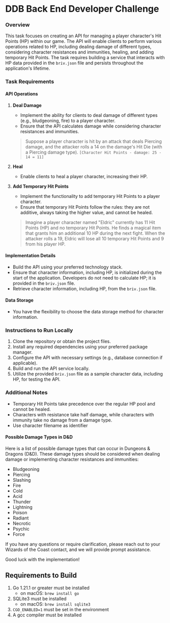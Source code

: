 # DDB Back End Developer Challenge

### Overview
This task focuses on creating an API for managing a player character's Hit Points (HP) within our game. The API will enable clients to perform various operations related to HP, including dealing damage of different types, considering character resistances and immunities, healing, and adding temporary Hit Points. The task requires building a service that interacts with HP data provided in the `briv.json` file and persists throughout the application's lifetime.

### Task Requirements

#### API Operations
1. **Deal Damage**
    - Implement the ability for clients to deal damage of different types (e.g., bludgeoning, fire) to a player character.
    - Ensure that the API calculates damage while considering character resistances and immunities.

    > Suppose a player character is hit by an attack that deals Piercing damage, and the attacker rolls a 14 on the damage's Hit Die (with a Piercing damage type). `[Character Hit Points - damage: 25 - 14 = 11]`

2. **Heal**
    - Enable clients to heal a player character, increasing their HP.

3. **Add Temporary Hit Points**
    - Implement the functionality to add temporary Hit Points to a player character.
    - Ensure that temporary Hit Points follow the rules: they are not additive, always taking the higher value, and cannot be healed.

    > Imagine a player character named "Eldric" currently has 11 Hit Points (HP) and no temporary Hit Points. He finds a magical item that grants him an additional 10 HP during the next fight. When the attacker rolls a 19, Eldric will lose all 10 temporary Hit Points and 9 from his player HP.

#### Implementation Details
- Build the API using your preferred technology stack.
- Ensure that character information, including HP, is initialized during the start of the application. Developers do not need to calculate HP; it is provided in the `briv.json` file.
- Retrieve character information, including HP, from the `briv.json` file.


#### Data Storage
- You have the flexibility to choose the data storage method for character information.

### Instructions to Run Locally
1. Clone the repository or obtain the project files.
2. Install any required dependencies using your preferred package manager.
3. Configure the API with necessary settings (e.g., database connection if applicable).
4. Build and run the API service locally.
5. Utilize the provided `briv.json` file as a sample character data, including HP, for testing the API.

### Additional Notes
- Temporary Hit Points take precedence over the regular HP pool and cannot be healed.
- Characters with resistance take half damage, while characters with immunity take no damage from a damage type.
- Use character filename as identifier

#### Possible Damage Types in D&D
Here is a list of possible damage types that can occur in Dungeons & Dragons (D&D). These damage types should be considered when dealing damage or implementing character resistances and immunities:
- Bludgeoning
- Piercing
- Slashing
- Fire
- Cold
- Acid
- Thunder
- Lightning
- Poison
- Radiant
- Necrotic
- Psychic
- Force

If you have any questions or require clarification, please reach out to your Wizards of the Coast contact, and we will provide prompt assistance.

Good luck with the implementation!

## Requirements to Build
1. Go 1.21.1 or greater must be installed
   - on macOS: `brew install go`
2. SQLite3 must be installed
   - on macOS: `brew install sqlite3`
3. `CGO_ENABLED=1` must be set in the environment
4. A gcc compiler must be installed